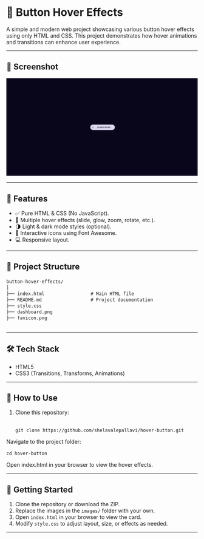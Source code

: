 # 🎯 Button Hover Effects

A simple and modern web project showcasing various button hover effects using only HTML and CSS. This project demonstrates how hover animations and transitions can enhance user experience.

---

## 📸 Screenshot

![Dashboard Screenshot](dashboard.png)

---

## 🚀 Features

- ✅ Pure HTML & CSS (No JavaScript).
- 🎨 Multiple hover effects (slide, glow, zoom, rotate, etc.).
- 🌗 Light & dark mode styles (optional).
- 🧩 Interactive icons using Font Awesome.
- 💻 Responsive layout.

---

## 📁 Project Structure
```
button-hover-effects/
│
├── index.html                 # Main HTML file
├── README.md                  # Project documentation
├── style.css
├── dashboard.png
├── favicon.png


```
---

## 🛠️ Tech Stack

- HTML5
- CSS3 (Transitions, Transforms, Animations)

---

## 🎯 How to Use

1. Clone this repository:
   ```
   
   git clone https://github.com/shelavalepallavi/hover-button.git

   ```
   
Navigate to the project folder:

   ```
   cd hover-button
   ```

Open index.html in your browser to view the hover effects.


---

## 🚀 Getting Started

1. Clone the repository or download the ZIP.
2. Replace the images in the `images/` folder with your own.
3. Open `index.html` in your browser to view the card.
4. Modify `style.css` to adjust layout, size, or effects as needed.

---


